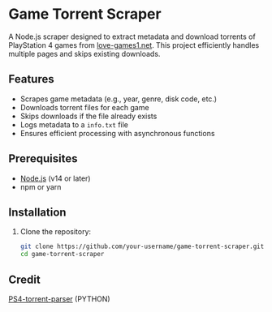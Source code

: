 # Game Torrent Scraper

A Node.js scraper designed to extract metadata and download torrents of PlayStation 4 games from [love-games1.net](https://love-games1.net). This project efficiently handles multiple pages and skips existing downloads.

## Features

- Scrapes game metadata (e.g., year, genre, disk code, etc.)
- Downloads torrent files for each game
- Skips downloads if the file already exists
- Logs metadata to a `info.txt` file
- Ensures efficient processing with asynchronous functions

## Prerequisites

- [Node.js](https://nodejs.org/) (v14 or later)
- npm or yarn

## Installation

1. Clone the repository:
   ```bash
   git clone https://github.com/your-username/game-torrent-scraper.git
   cd game-torrent-scraper


## Credit
[PS4-torrent-parser](https://github.com/boredmonkeyman/PS4-torrent-parser) (PYTHON)
